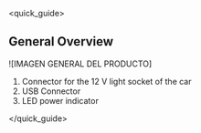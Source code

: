 <quick_guide>
##  General Overview

![IMAGEN GENERAL DEL PRODUCTO]

1.	Connector for the 12 V light socket of the car
2.	USB Connector
3.	LED power indicator

</quick_guide>
